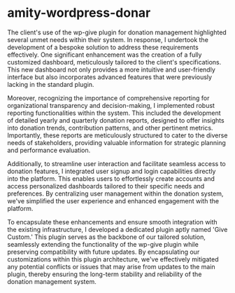 # amity-wordpress-donar


The client's use of the wp-give plugin for donation management highlighted several unmet needs within their system. In response, I undertook the development of a bespoke solution to address these requirements effectively. One significant enhancement was the creation of a fully customized dashboard, meticulously tailored to the client's specifications. This new dashboard not only provides a more intuitive and user-friendly interface but also incorporates advanced features that were previously lacking in the standard plugin.

Moreover, recognizing the importance of comprehensive reporting for organizational transparency and decision-making, I implemented robust reporting functionalities within the system. This included the development of detailed yearly and quarterly donation reports, designed to offer insights into donation trends, contribution patterns, and other pertinent metrics. Importantly, these reports are meticulously structured to cater to the diverse needs of stakeholders, providing valuable information for strategic planning and performance evaluation.

Additionally, to streamline user interaction and facilitate seamless access to donation features, I integrated user signup and login capabilities directly into the platform. This enables users to effortlessly create accounts and access personalized dashboards tailored to their specific needs and preferences. By centralizing user management within the donation system, we've simplified the user experience and enhanced engagement with the platform.

To encapsulate these enhancements and ensure smooth integration with the existing infrastructure, I developed a dedicated plugin aptly named 'Give Custom.' This plugin serves as the backbone of our tailored solution, seamlessly extending the functionality of the wp-give plugin while preserving compatibility with future updates. By encapsulating our customizations within this plugin architecture, we've effectively mitigated any potential conflicts or issues that may arise from updates to the main plugin, thereby ensuring the long-term stability and reliability of the donation management system.